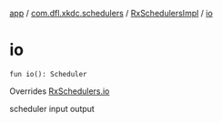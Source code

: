 [app](../../index.md) / [com.dfl.xkdc.schedulers](../index.md) / [RxSchedulersImpl](index.md) / [io](./io.md)

# io

`fun io(): Scheduler`

Overrides [RxSchedulers.io](../-rx-schedulers/io.md)

scheduler input output

